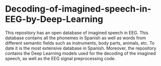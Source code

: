 # Decoding-of-imagined-speech-in-EEG-by-Deep-Learning
This repository has an open database of imagined speech in EEG. This database contains all the phonemes in Spanish as well as words from different semantic fields such as instruments, body parts, animals, etc. To date it is the most extensive database in Spanish. Moreover, the repository contains the Deep Learning models used for the decoding of the imagined speech, as well as the EEG signal preprocessing code. 

